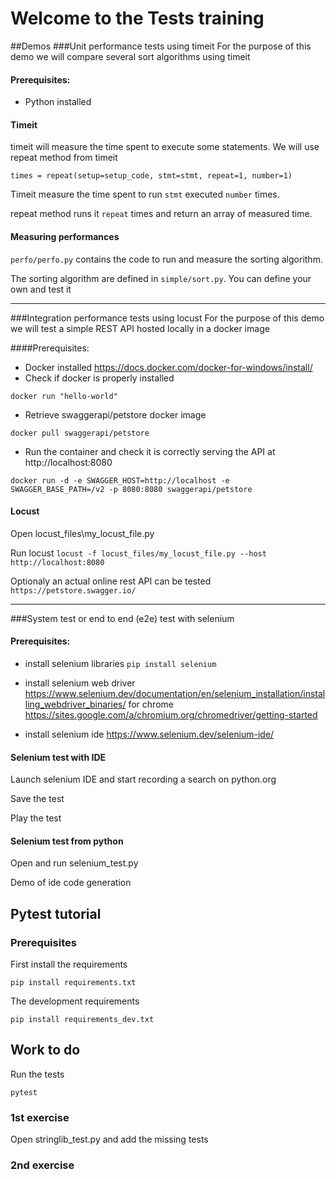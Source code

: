 # Welcome to the Tests training
##Demos
###Unit performance tests using timeit
For the purpose of this demo we will compare several sort algorithms using timeit
#### Prerequisites:
* Python installed
#### Timeit
timeit will measure the time spent to execute some statements.
We will use repeat method from timeit
```
times = repeat(setup=setup_code, stmt=stmt, repeat=1, number=1)
```
Timeit measure the time spent to run `stmt` executed `number` times.

repeat method runs it `repeat` times and return an array of measured time.

#### Measuring performances
`perfo/perfo.py` contains the code to run and measure the sorting algorithm.

The sorting algorithm are defined in `simple/sort.py`. You can define your own and test it
***
###Integration performance tests using locust
For the purpose of this demo we will test a simple REST API hosted locally in a docker image

####Prerequisites:
* Docker installed https://docs.docker.com/docker-for-windows/install/
* Check if docker is properly installed
```
docker run "hello-world"
```
* Retrieve swaggerapi/petstore docker image
```
docker pull swaggerapi/petstore
```
* Run the container and check it is correctly serving the API at http://localhost:8080
```
docker run -d -e SWAGGER_HOST=http://localhost -e SWAGGER_BASE_PATH=/v2 -p 8080:8080 swaggerapi/petstore
```

#### Locust
Open locust_files\my_locust_file.py

Run locust
```locust -f locust_files/my_locust_file.py --host http://localhost:8080```

Optionaly an actual online rest API can be tested `https://petstore.swagger.io/`
***
###System test or end to end (e2e) test with selenium
#### Prerequisites:
* install selenium libraries
  `pip install selenium`
* install selenium web driver https://www.selenium.dev/documentation/en/selenium_installation/installing_webdriver_binaries/
for chrome https://sites.google.com/a/chromium.org/chromedriver/getting-started

* install selenium ide https://www.selenium.dev/selenium-ide/

#### Selenium test with IDE
Launch selenium IDE and start recording a search on python.org

Save the test

Play the test
#### Selenium test from python
Open and run selenium_test.py

Demo of ide code generation

## Pytest tutorial
### Prerequisites

First install the requirements

`pip install requirements.txt`

The development requirements

`pip install requirements_dev.txt`

## Work to do
Run the tests

`pytest`

### 1st exercise
Open stringlib_test.py and add the missing tests

### 2nd exercise

